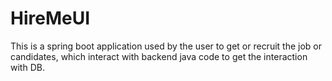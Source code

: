# HireMeUI
This is a spring boot application used by the user to get or recruit the job or candidates, which interact with backend java code to get the interaction with DB.
